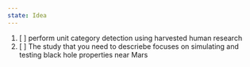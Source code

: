 ```yaml
---
state: Idea
---
```

1. [ ] perform unit category detection using harvested human research
2. [ ] The study that you need to descriebe focuses on simulating and testing black hole properties near Mars 
